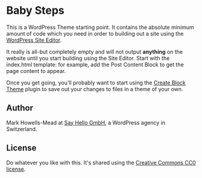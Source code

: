 # Baby Steps

This is a WordPress Theme starting point. It contains the absolute minimum amount of code which you need in order to building out a site using the [WordPress Site Editor](https://wordpress.org/documentation/article/site-editor/).

It really is all-but completely empty and will not output **anything** on the website until you start building using the Site Editor. Start with the index.html template: for example, add the Post Content Block to get the page content to appear.

Once you get going, you'll probably want to start using the [Create Block Theme](https://wordpress.org/plugins/create-block-theme/) plugin to save out your changes to files in a theme of your own.

## Author

Mark Howells-Mead at [Say Hello GmbH](https://sayhello.ch/?ref=github.com), a WordPress agency in Switzerland.

## License

Do whatever you like with this. It's shared using the [Creative Commons CC0 license](https://creativecommons.org/public-domain/cc0/).
